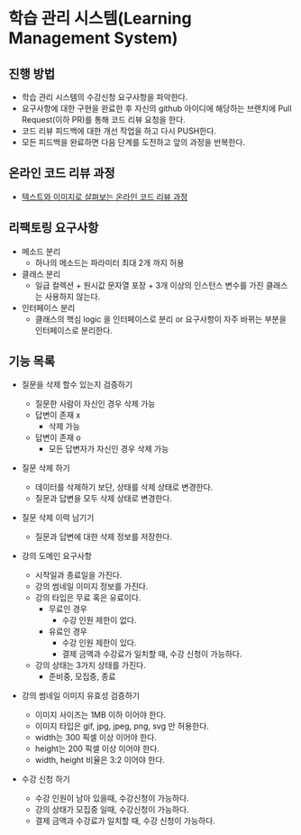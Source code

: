 # 학습 관리 시스템(Learning Management System)
## 진행 방법
* 학습 관리 시스템의 수강신청 요구사항을 파악한다.
* 요구사항에 대한 구현을 완료한 후 자신의 github 아이디에 해당하는 브랜치에 Pull Request(이하 PR)를 통해 코드 리뷰 요청을 한다.
* 코드 리뷰 피드백에 대한 개선 작업을 하고 다시 PUSH한다.
* 모든 피드백을 완료하면 다음 단계를 도전하고 앞의 과정을 반복한다.

## 온라인 코드 리뷰 과정
* [텍스트와 이미지로 살펴보는 온라인 코드 리뷰 과정](https://github.com/next-step/nextstep-docs/tree/master/codereview)

## 리팩토링 요구사항
- 메소드 분리
  - 하나의 메소드는 파라미터 최대 2개 까지 허용
- 클래스 분리
  - 일급 컬렉션 + 원시값 문자열 포장 + 3개 이상의 인스턴스 변수를 가진 클래스는 사용하지 않는다.
- 인터페이스 분리
  - 클래스의 핵심 logic 을 인터페이스로 분리 or 요구사항이 자주 바뀌는 부분을 인터페이스로 분리한다.

## 기능 목록
- 질문을 삭제 할수 있는지 검증하기
  - 질문한 사람이 자신인 경우 삭제 가능
  - 답변이 존재 x
    - 삭제 가능
  - 답변이 존재 o
    - 모든 답변자가 자신인 경우 삭제 가능

- 질문 삭제 하기
  - 데이터를 삭제하기 보단, 상태를 삭제 상태로 변경한다.
  - 질문과 답변을 모두 삭제 상태로 변경한다.

- 질문 삭제 이력 남기기
  - 질문과 답변에 대한 삭제 정보를 저장한다.

- 강의 도메인 요구사항
  - 시작일과 종료일을 가진다.
  - 강의 썸네일 이미지 정보를 가진다.
  - 강의 타입은 무료 혹은 유료이다.
    - 무료인 경우
      - 수강 인원 제한이 없다.
    - 유료인 경우
      - 수강 인원 제한이 있다.
      - 결제 금액과 수강료가 일치할 때, 수강 신청이 가능하다.
  - 강의 상태는 3가지 상태를 가진다.
    - 준비중, 모집중, 종료

- 강의 썸네일 이미지 유효성 검증하기
  - 이미지 사이즈는 1MB 이하 이어야 한다.
  - 이미지 타입은 gif, jpg, jpeg, png, svg 만 허용한다.
  - width는 300 픽셀 이상 이어야 한다.
  - height는 200 픽셀 이상 이어야 한다.
  - width, height 비율은 3:2 이어야 한다.

- 수강 신청 하기
  - 수강 인원이 남아 있을때, 수강신청이 가능하다.
  - 강의 상태가 모집중 일때, 수강신청이 가능하다.
  - 결제 금액과 수강료가 일치할 때, 수강 신청이 가능하다.